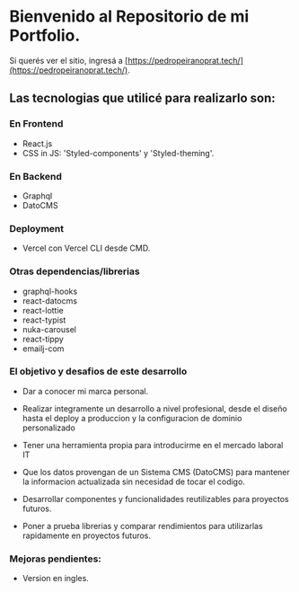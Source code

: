 # Bienvenido al Repositorio de mi Portfolio.

Si querés ver el sitio, ingresá a [https://pedropeiranoprat.tech/](https://pedropeiranoprat.tech/).

## Las tecnologias que utilicé para realizarlo son:

### En Frontend 

- React.js
- CSS in JS: 'Styled-components' y 'Styled-theming'.

### En Backend 

- Graphql
- DatoCMS

### Deployment

- Vercel con Vercel CLI desde CMD. 

### Otras dependencias/librerias

- graphql-hooks
- react-datocms
- react-lottie
- react-typist
- nuka-carousel
- react-tippy
- emailj-com


### El objetivo y desafios de este desarrollo

- Dar a conocer mi marca personal.

- Realizar integramente un desarrollo a nivel profesional, desde el diseño hasta el deploy a produccion y la configuracion de dominio personalizado

- Tener una herramienta propia para introducirme en el mercado laboral IT

- Que los datos provengan de un Sistema CMS (DatoCMS) para mantener la informacion actualizada sin necesidad de tocar el codigo. 

- Desarrollar componentes y funcionalidades reutilizables para proyectos futuros.

- Poner a prueba librerias y comparar rendimientos para utilizarlas rapidamente en proyectos futuros.

### Mejoras pendientes:

- Version en ingles.
